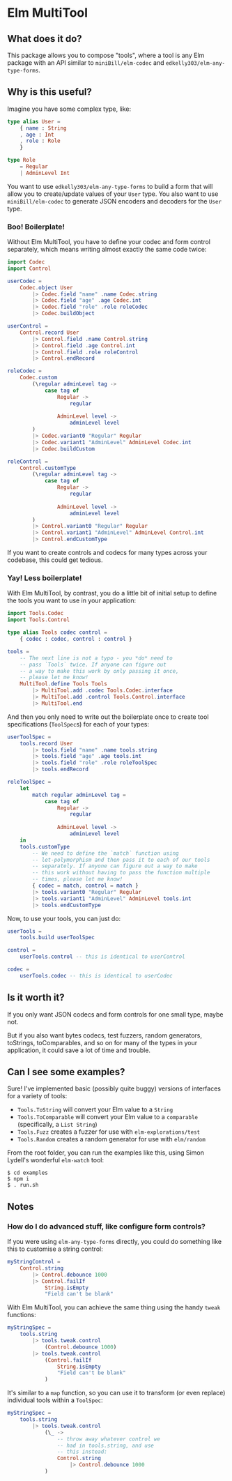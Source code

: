 # Elm MultiTool

## What does it do?

This package allows you to compose "tools", where a tool is any Elm package with an API similar to `miniBill/elm-codec` 
and `edkelly303/elm-any-type-forms`.

## Why is this useful?

Imagine you have some complex type, like:

```elm
type alias User = 
    { name : String
    , age : Int
    , role : Role
    }

type Role 
    = Regular
    | AdminLevel Int
```

You want to use `edkelly303/elm-any-type-forms` to build a form that will allow you to create/update values of your 
`User` type. You also want to use `miniBill/elm-codec` to generate JSON encoders and decoders for the `User` type.

### Boo! Boilerplate!

Without Elm MultiTool, you have to define your codec and form control separately, which means writing almost exactly the 
same code twice:

```elm
import Codec
import Control

userCodec = 
    Codec.object User
        |> Codec.field "name" .name Codec.string
        |> Codec.field "age" .age Codec.int
        |> Codec.field "role" .role roleCodec
        |> Codec.buildObject

userControl = 
    Control.record User
        |> Control.field .name Control.string
        |> Control.field .age Control.int
        |> Control.field .role roleControl
        |> Control.endRecord

roleCodec =
    Codec.custom 
        (\regular adminLevel tag ->
            case tag of 
                Regular -> 
                    regular
                
                AdminLevel level -> 
                    adminLevel level
        )
        |> Codec.variant0 "Regular" Regular
        |> Codec.variant1 "AdminLevel" AdminLevel Codec.int
        |> Codec.buildCustom

roleControl =
    Control.customType
        (\regular adminLevel tag ->
            case tag of 
                Regular -> 
                    regular
               
                AdminLevel level -> 
                    adminLevel level
        )
        |> Control.variant0 "Regular" Regular
        |> Control.variant1 "AdminLevel" AdminLevel Control.int
        |> Control.endCustomType
```
If you want to create controls and codecs for many types across your codebase, this could get tedious.

### Yay! Less boilerplate!

With Elm MultiTool, by contrast, you do a little bit of initial setup to define the tools you want to use in your 
application:

```elm
import Tools.Codec
import Tools.Control

type alias Tools codec control = 
    { codec : codec, control : control }

tools =
    -- The next line is not a typo - you *do* need to 
    -- pass `Tools` twice. If anyone can figure out 
    -- a way to make this work by only passing it once, 
    -- please let me know!
    MultiTool.define Tools Tools 
        |> MultiTool.add .codec Tools.Codec.interface
        |> MultiTool.add .control Tools.Control.interface
        |> MultiTool.end
```

And then you only need to write out the boilerplate once to create tool specifications (`ToolSpec`s) for each of your 
types:

```elm
userToolSpec = 
    tools.record User
        |> tools.field "name" .name tools.string
        |> tools.field "age" .age tools.int
        |> tools.field "role" .role roleToolSpec
        |> tools.endRecord

roleToolSpec =
    let
        match regular adminLevel tag =
            case tag of 
                Regular -> 
                    regular
                    
                AdminLevel level -> 
                    adminLevel level
    in
    tools.customType
        -- We need to define the `match` function using 
        -- let-polymorphism and then pass it to each of our tools 
        -- separately. If anyone can figure out a way to make 
        -- this work without having to pass the function multiple 
        -- times, please let me know!
        { codec = match, control = match } 
        |> tools.variant0 "Regular" Regular
        |> tools.variant1 "AdminLevel" AdminLevel tools.int
        |> tools.endCustomType
```

Now, to use your tools, you can just do:

```elm
userTools = 
    tools.build userToolSpec

control = 
    userTools.control -- this is identical to userControl

codec = 
    userTools.codec -- this is identical to userCodec
```

## Is it worth it?

If you only want JSON codecs and form controls for one small type, maybe not. 

But if you also want bytes codecs, test fuzzers, random generators, toStrings, toComparables, and so on for many of the 
types in your application, it could save a lot of time and trouble.

## Can I see some examples?

Sure! I've implemented basic (possibly quite buggy) versions of interfaces for a variety of tools: 

* `Tools.ToString` will convert your Elm value to a `String`
* `Tools.ToComparable` will convert your Elm value to a `comparable` (specifically, a `List String`)
* `Tools.Fuzz` creates a fuzzer for use with `elm-explorations/test`
* `Tools.Random` creates a random generator for use with `elm/random`

From the root folder, you can run the examples like this, using Simon Lydell's wonderful `elm-watch` tool:

```console
$ cd examples
$ npm i
$ . run.sh
```

## Notes

### How do I do advanced stuff, like configure form controls?

If you were using `elm-any-type-forms` directly, you could do something like this to customise a string control:

```elm
myStringControl = 
    Control.string
        |> Control.debounce 1000
        |> Control.failIf 
            String.isEmpty 
            "Field can't be blank"
```

With Elm MultiTool, you can achieve the same thing using the handy `tweak` functions:

```elm
myStringSpec = 
    tools.string
        |> tools.tweak.control 
            (Control.debounce 1000)
        |> tools.tweak.control 
            (Control.failIf 
                String.isEmpty 
                "Field can't be blank"
            )
```
It's similar to a `map` function, so you can use it to transform (or even replace) individual tools within a `ToolSpec`:

```elm
myStringSpec = 
    tools.string
        |> tools.tweak.control 
            (\_ -> 
                -- throw away whatever control we 
                -- had in tools.string, and use 
                -- this instead:
                Control.string
                    |> Control.debounce 1000
            )
```
